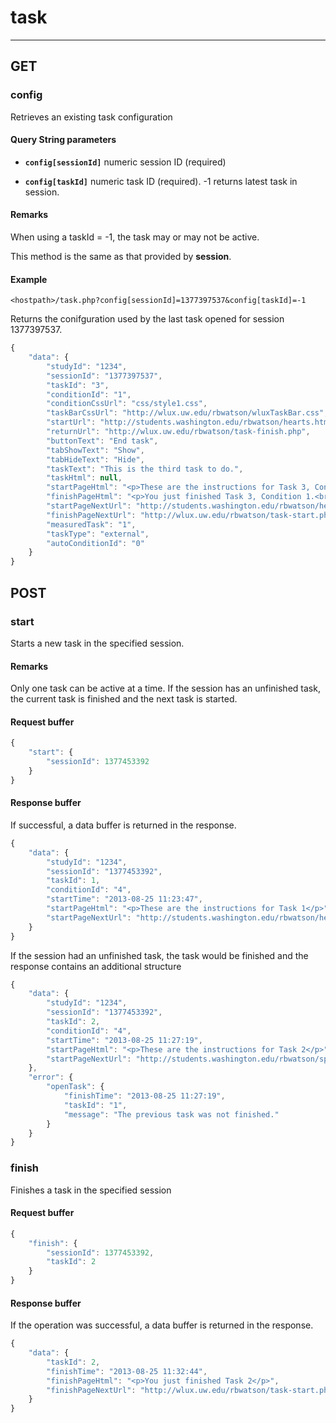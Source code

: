 # task
-----

## GET
### config
Retrieves an existing task configuration

#### Query String parameters

* **`config[sessionId]`** numeric session ID (required)

*  **`config[taskId]`** numeric task ID (required). -1 returns latest task in session.

#### Remarks

When using a taskId = -1, the task may or may not be active.

This method is the same as that provided by **session**.

#### Example

```
<hostpath>/task.php?config[sessionId]=1377397537&config[taskId]=-1
```
Returns the conifguration used by the last task opened for session 1377397537.

```javascript
{
    "data": {
        "studyId": "1234",
        "sessionId": "1377397537",
        "taskId": "3",
        "conditionId": "1",
        "conditionCssUrl": "css/style1.css",
        "taskBarCssUrl": "http://wlux.uw.edu/rbwatson/wluxTaskBar.css",
        "startUrl": "http://students.washington.edu/rbwatson/hearts.html",
        "returnUrl": "http://wlux.uw.edu/rbwatson/task-finish.php",
        "buttonText": "End task",
        "tabShowText": "Show",
        "tabHideText": "Hide",
        "taskText": "This is the third task to do.",
        "taskHtml": null,
        "startPageHtml": "<p>These are the instructions for Task 3, Condition 1.<br/>However, we wouldn't show the condition to the participant.</p>",
        "finishPageHtml": "<p>You just finished Task 3, Condition 1.<br/>However, we wouldn't show the condition to the participant.</p>",
        "startPageNextUrl": "http://students.washington.edu/rbwatson/hearts.html",
        "finishPageNextUrl": "http://wlux.uw.edu/rbwatson/task-start.php",
        "measuredTask": "1",
        "taskType": "external",
        "autoConditionId": "0"
    }
}
```

## POST

### start
Starts a new task in the specified session.

#### Remarks
Only one task can be active at a time. If the session has an unfinished task, the current task is finished and the next task is started.

#### Request buffer
```javascript
{
    "start": {
        "sessionId": 1377453392
    }
}
```
#### Response buffer

If successful, a data buffer is returned in the response.

```javascript
{
    "data": {
        "studyId": "1234",
        "sessionId": "1377453392",
        "taskId": 1,
        "conditionId": "4",
        "startTime": "2013-08-25 11:23:47",
        "startPageHtml": "<p>These are the instructions for Task 1</p>",
        "startPageNextUrl": "http://students.washington.edu/rbwatson/hearts.html"
    }
}
```
If the session had an unfinished task, the task would be finished and the response contains an additional structure

```javascript
{
    "data": {
        "studyId": "1234",
        "sessionId": "1377453392",
        "taskId": 2,
        "conditionId": "4",
        "startTime": "2013-08-25 11:27:19",
        "startPageHtml": "<p>These are the instructions for Task 2</p>",
        "startPageNextUrl": "http://students.washington.edu/rbwatson/spades.html"
    },
    "error": {
        "openTask": {
            "finishTime": "2013-08-25 11:27:19",
            "taskId": "1",
            "message": "The previous task was not finished."
        }
    }
}
```

### finish
Finishes a task in the specified session

#### Request buffer
```javascript
{
    "finish": {
        "sessionId": 1377453392,
        "taskId": 2
    }
}
```

#### Response buffer
If the operation was successful, a data buffer is returned in the response.

```javascript
{
    "data": {
        "taskId": 2,
        "finishTime": "2013-08-25 11:32:44",
        "finishPageHtml": "<p>You just finished Task 2</p>",
        "finishPageNextUrl": "http://wlux.uw.edu/rbwatson/task-start.php"
    }
}
```
